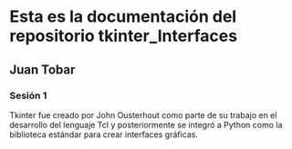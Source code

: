 # Esta es la documentación del repositorio tkinter_Interfaces
## Juan Tobar
### Sesión 1

Tkinter fue creado por John Ousterhout como parte de su trabajo en el desarrollo del lenguaje Tcl y posteriormente se integró a Python como la biblioteca estándar para crear interfaces gráficas.